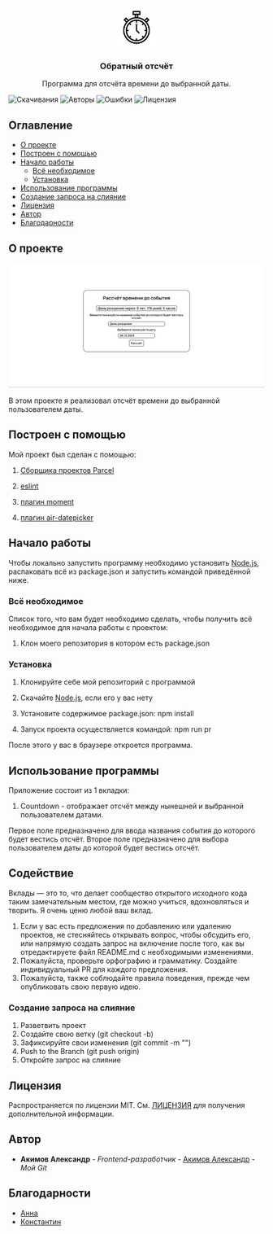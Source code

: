 <br/>
<p align="center">
  <a href="https://github.com/Kustiche/Countdown">
    <img src="resources/favicon/favicon.svg" alt="Logo" width="80" height="80">
  </a>

  <h3 align="center">Обратный отсчёт</h3>

  <p align="center">
    Программа для отсчёта времени до выбранной даты.
  </p>
</p>

![Скачивания](https://img.shields.io/github/downloads/Kustiche/Countdown/total) ![Авторы](https://img.shields.io/github/contributors/Kustiche/Countdown?color=dark-green) ![Ошибки](https://img.shields.io/github/issues/Kustiche/Countdown) ![Лицензия](https://img.shields.io/github/license/Kustiche/Countdown)

## Оглавление

- [О проекте](#О-проекте)
- [Построен с помощью](#Построен-с-помощью)
- [Начало работы](#Начало-работы)
  - [Всё необходимое](#Всё-необходимое)
  - [Установка](#Установка)
- [Использование программы](#Использование-программы)
- [Создание запроса на слияние](#Создание-запроса-на-слияние)
- [Лицензия](#Лицензия)
- [Автор](#Автор)
- [Благодарности](#Благодарности)

## О проекте

![Screen Shot](img/countdown.png)

В этом проекте я реализовал отсчёт времени до выбранной пользователем даты.

## Построен с помощью

Мой проект был сделан с помощью:

1. [Сборщика проектов Parcel](https://ru.parceljs.org/)

2. [eslint](https://www.npmjs.com/package/eslint)

3. [плагин moment](https://momentjs.com/)

4. [плагин air-datepicker](https://air-datepicker.com/ru)

## Начало работы

Чтобы локально запустить программу необходимо установить [Node.js](https://nodejs.org/ru), распаковать всё из package.json и запустить командой приведённой ниже.

### Всё необходимое

Список того, что вам будет необходимо сделать, чтобы получить всё необходимое для начала работы с проектом:

1. Клон моего репозитория в котором есть package.json

### Установка

1. Клонируйте себе мой репозиторий с программой

2. Скачайте [Node.js](https://nodejs.org/ru), если его у вас нету

3. Установите содержимое package.json:
   npm install

4. Запуск проекта осуществляется командой:
   npm run pr

После этого у вас в браузере откроется программа.

## Использование программы

Приложение состоит из 1 вкладки:

1. Countdown - отображает отсчёт между нынешней и выбранной пользователем датами.

Первое поле предназначено для ввода названия события до которого будет вестись отсчёт.
Второе поле предназначено для выбора пользователем даты до которой будет вестись отсчёт.

## Содействие

Вклады — это то, что делает сообщество открытого исходного кода таким замечательным местом, где можно учиться, вдохновляться и творить. Я очень ценю любой ваш вклад.

1. Если у вас есть предложения по добавлению или удалению проектов, не стесняйтесь открывать вопрос, чтобы обсудить его, или напрямую создать запрос на включение после того, как вы отредактируете файл README.md с необходимыми изменениями.
2. Пожалуйста, проверьте орфографию и грамматику. Создайте индивидуальный PR для каждого предложения.
3. Пожалуйста, также соблюдайте правила поведения, прежде чем опубликовать свою первую идею.

### Создание запроса на слияние

1. Разветвить проект
2. Создайте свою ветку (git checkout -b)
3. Зафиксируйте свои изменения (git commit -m "")
4. Push to the Branch (git push origin)
5. Откройте запрос на слияние

## Лицензия

Распространяется по лицензии MIT. См. [ЛИЦЕНЗИЯ](https://github.com/Kustiche/Countdown/blob/main/LICENSE) для получения дополнительной информации.

## Автор

- **Акимов Александр** - _Frontend-разработчик_ - [Акимов Александр](https://github.com/Kustiche) - _Мой Git_

## Благодарности

- [Анна](https://github.com/enotstitch)
- [Константин](https://github.com/ZayRexan)
